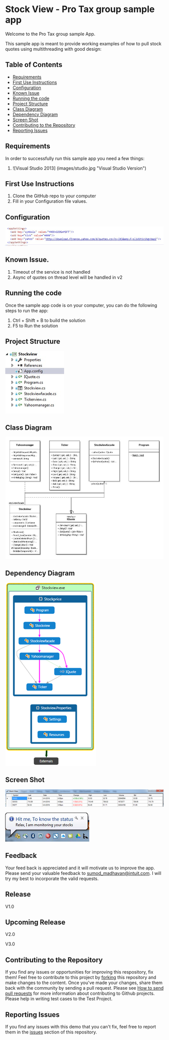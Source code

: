 Stock View - Pro Tax group sample app 
=====================================

<p>Welcome to the Pro Tax group sample App.</p>
<p>This sample app is meant to provide working examples of how to pull stock quotes using multithreading with good design:</p>



## Table of Contents

* [Requirements](#requirements)
* [First Use Instructions](#first-use-instructions)
* [Configuration](#configuration)
* [Known Issue](#known-issue)
* [Running the code](#running-the-code)
* [Project Structure](#project-structure)
* [Class Diagram](#class-diagram)
* [Dependency Diagram](#dependency-diagram)
* [Screen Shot](#screenshot-diagram)
* [Contributing to the Repository](#contributing-to-the-repository)
* [Reporting Issues](#reporting-issues)

## Requirements

In order to successfully run this sample app you need a few things:

1. ![Visual Studio 2013] (images/studio.jpg "Visual Studio Version")

 
## First Use Instructions

1. Clone the GitHub repo to your computer
2. Fill in your Configuration file values.


## Configuration

![Alt text](images/config.jpg "Configurations")


## Known Issue.

1. Timeout of the service is not handled
2. Async of quotes on thread level will be handled in v2


## Running the code

Once the sample app code is on your computer, you can do the following steps to run the app:

1. Ctrl + Shift + B to build the solution</li>
2. F5 to Run the solution</li>



## Project Structure

![Alt text](images/project.jpg "Project Structure")


## Class Diagram

![Alt text](images/Class.jpg "Class Diagram")


## Dependency Diagram

![Alt text](images/dependency.png "Dependency Diagram")


## Screen Shot 
![Alt text](images/stock.png "Screen Shot")

![Alt text](images/notify.jpg "Notification")

## Feedback

Your feed back is appreciated and it will motivate us to improve the app. Please send your valuable feedback to sumod_madhavan@intuit.com. I will try my best to incorporate the valid requests.

## Release

 V1.0 

## Upcoming Release

 V2.0 
 
 V3.0
 
 
## Contributing to the Repository ###

If you find any issues or opportunities for improving this respository, fix them!  Feel free to contribute to this project by [forking](http://help.github.com/fork-a-repo/) this repository and make changes to the content.  Once you've made your changes, share them back with the community by sending a pull request. Please see [How to send pull requests](http://help.github.com/send-pull-requests/) for more information about contributing to Github projects. Please help in writing test cases to the Test Project.

## Reporting Issues ###

If you find any issues with this demo that you can't fix, feel free to report them in the [issues](https://github.com/IntuitDeveloper/SampleApp-TimeTracking_Invoicing-DotNet/issues) section of this repository.


